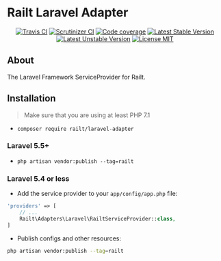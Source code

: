 # Railt Laravel Adapter

<p align="center">
    <a href="https://travis-ci.org/railt/laravel-adapter"><img src="https://travis-ci.org/railt/laravel-adapter.svg?branch=master&" alt="Travis CI" /></a>
    <a href="https://scrutinizer-ci.com/g/railt/laravel-adapter/?branch=master"><img src="https://scrutinizer-ci.com/g/railt/laravel-adapter/badges/quality-score.png?b=master&" alt="Scrutinizer CI" /></a>
    <a href="https://scrutinizer-ci.com/g/railt/laravel-adapter/?branch=master"><img src="https://scrutinizer-ci.com/g/railt/laravel-adapter/badges/coverage.png?b=master&" alt="Code coverage" /></a>
    <a href="https://packagist.org/packages/railt/laravel-adapter"><img src="https://poser.pugx.org/railt/laravel-adapter/version?" alt="Latest Stable Version"></a>
    <a href="https://packagist.org/packages/railt/laravel-adapter"><img src="https://poser.pugx.org/railt/laravel-adapter/v/unstable?" alt="Latest Unstable Version"></a>
    <a href="https://raw.githubusercontent.com/railt/laravel-adapter/master/LICENSE"><img src="https://poser.pugx.org/railt/laravel-adapter/license?" alt="License MIT"></a>
</p>

## About

The Laravel Framework ServiceProvider for Railt.

## Installation

> Make sure that you are using at least PHP 7.1

- `composer require railt/laravel-adapter`

### Laravel 5.5+

- `php artisan vendor:publish --tag=railt`

### Laravel 5.4 or less

- Add the service provider to your `app/config/app.php` file:
```php
'providers' => [
    // ...
    Railt\Adapters\Laravel\RailtServiceProvider::class,
]
```

- Publish configs and other resources: 

```bash
php artisan vendor:publish --tag=railt
```
